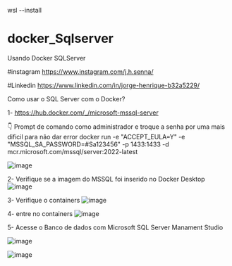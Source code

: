 wsl --install


# docker_Sqlserver
Usando Docker  SQLServer 

#instagram
https://www.instagram.com/j.h.senna/

#Linkedin
https://www.linkedin.com/in/jorge-henrique-b32a5229/

Como usar o SQL Server com o Docker?

1- https://hub.docker.com/_/microsoft-mssql-server

👇 Prompt de comando como administrador e troque a senha por uma mais dificil para não dar error
docker run -e "ACCEPT_EULA=Y" -e "MSSQL_SA_PASSWORD=#Sa123456" -p 1433:1433 -d mcr.microsoft.com/mssql/server:2022-latest

![image](https://user-images.githubusercontent.com/39027687/210172755-4cd29a03-d680-49b9-8175-361064c074ed.png)

2- Verifique se a imagem do MSSQL foi inserido no Docker Desktop
![image](https://user-images.githubusercontent.com/39027687/210172643-5f3943eb-e39d-4219-9905-239250bdf03a.png)

3- Verifique o containers
![image](https://user-images.githubusercontent.com/39027687/210172665-b91d9f78-27f3-41f4-bd7e-12a59ec6c2c7.png)

4- entre no containers 
![image](https://user-images.githubusercontent.com/39027687/210172688-6bb35729-dedf-4cff-9c1d-cc77a6a83474.png)

5- Acesse o Banco de dados  com  Microsoft SQL Server Manament Studio

![image](https://user-images.githubusercontent.com/39027687/210172782-1a8234d5-a9c7-40b6-b53c-a265e835c3f1.png)

![image](https://user-images.githubusercontent.com/39027687/210172774-07452134-bbde-4de1-a0e2-937003b6a7a7.png)




